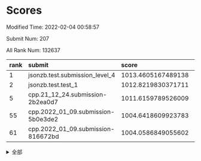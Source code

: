 # Scores

Modified Time: 2022-02-04 00:58:57

Submit Num: 207

All Rank Num: 132637

| rank |               submit               |       score        |       sigma        | pk_num |
| :--- | :--------------------------------- | :----------------- | :----------------- | :----- |
| 1    | jsonzb.test.submission_level_4     | 1013.4605167489138 | 0.7937341369016891 | 2564   |
| 2    | jsonzb.test.test_1                 | 1012.8219830371711 | 0.7975300745067707 | 2563   |
| 5    | cpp.21_12_24.submission-2b2ea0d7   | 1011.6159789526009 | 0.8107794353230023 | 2566   |
| 55   | cpp.2022_01_09.submission-5b0e3de2 | 1004.6418609923783 | 0.7128059371870016 | 2572   |
| 61   | cpp.2022_01_09.submission-816672bd | 1004.0586849055602 | 0.7140365740973061 | 2557   |


<details>
<summary>全部</summary>

| rank |                 submit                 |       score        |       sigma        | pk_num |
| :--- | :------------------------------------- | :----------------- | :----------------- | :----- |
| 1    | jsonzb.test.submission_level_4         | 1013.4605167489138 | 0.7937341369016891 | 2564   |
| 2    | jsonzb.test.test_1                     | 1012.8219830371711 | 0.7975300745067707 | 2563   |
| 3    | gobigger.level_3.submission_level_3_18 | 1012.3255548436232 | 0.7950733447766527 | 2562   |
| 4    | gobigger.level_3.submission_level_3_14 | 1012.1736681949859 | 0.7578980919232291 | 2566   |
| 5    | cpp.21_12_24.submission-2b2ea0d7       | 1011.6159789526009 | 0.8107794353230023 | 2566   |
| 6    | gobigger.level_3.submission_level_3_3  | 1011.5863759870475 | 0.7692176383866767 | 2569   |
| 7    | gobigger.level_3.submission_level_3_37 | 1011.3185462061485 | 0.7638724566483346 | 2559   |
| 8    | gobigger.level_3.submission_level_3_26 | 1011.2267837935538 | 0.7912941566992189 | 2561   |
| 9    | gobigger.level_3.submission_level_3_49 | 1011.2146258166418 | 0.786602271287461  | 2558   |
| 10   | gobigger.level_3.submission_level_3_25 | 1011.1400825287473 | 0.7789588074145194 | 2563   |
| 11   | gobigger.level_3.submission_level_3_48 | 1011.1120370697416 | 0.7495039062129731 | 2561   |
| 12   | gobigger.level_3.submission_level_3_38 | 1011.0507003848807 | 0.7579493296391923 | 2562   |
| 13   | gobigger.level_3.submission_level_3_16 | 1010.9896261814932 | 0.7721493877559488 | 2568   |
| 14   | gobigger.level_3.submission_level_3_6  | 1010.7272956222753 | 0.764839963764491  | 2568   |
| 15   | gobigger.level_3.submission_level_3_41 | 1010.7207747314073 | 0.7625141577140959 | 2564   |
| 16   | gobigger.level_3.submission_level_3_15 | 1010.7064465665139 | 0.7624544072647693 | 2563   |
| 17   | gobigger.level_3.submission_level_3_35 | 1010.6890890693792 | 0.7613828356834025 | 2566   |
| 18   | gobigger.level_3.submission_level_3_10 | 1010.596604028624  | 0.7522848078803716 | 2566   |
| 19   | gobigger.level_3.submission_level_3_20 | 1010.5633624521769 | 0.7671863924721171 | 2560   |
| 20   | gobigger.level_3.submission_level_3_32 | 1010.5086849006537 | 0.7520488240967498 | 2565   |
| 21   | gobigger.level_3.submission_level_3_34 | 1010.3907142195636 | 0.771100315236397  | 2563   |
| 22   | gobigger.level_3.submission_level_3_24 | 1010.338963424735  | 0.7728400676135586 | 2557   |
| 23   | gobigger.level_3.submission_level_3_44 | 1010.2772539822607 | 0.7789526456276644 | 2564   |
| 24   | gobigger.level_3.submission_level_3_33 | 1010.1579202282095 | 0.7755672480267213 | 2565   |
| 25   | gobigger.level_3.submission_level_3_29 | 1010.1333006856985 | 0.742214871918569  | 2562   |
| 26   | gobigger.level_3.submission_level_3_0  | 1010.1229580314244 | 0.752522507834086  | 2560   |
| 27   | gobigger.level_3.submission_level_3_28 | 1009.9977092006025 | 0.7579732127500314 | 2561   |
| 28   | gobigger.level_3.submission_level_3_1  | 1009.9928690718104 | 0.743819896240703  | 2563   |
| 29   | gobigger.level_3.submission_level_3_40 | 1009.950895727776  | 0.759169713099038  | 2566   |
| 30   | gobigger.level_3.submission_level_3_7  | 1009.9499221225334 | 0.7652257184059714 | 2561   |
| 31   | gobigger.level_3.submission_level_3_31 | 1009.8976037568693 | 0.7685522508917088 | 2562   |
| 32   | gobigger.level_3.submission_level_3_12 | 1009.8543192250002 | 0.7609742159288729 | 2563   |
| 33   | gobigger.level_3.submission_level_3_30 | 1009.8432672983406 | 0.7381192455430818 | 2557   |
| 34   | gobigger.level_3.submission_level_3_13 | 1009.7666187125942 | 0.7642521689007481 | 2565   |
| 35   | gobigger.level_3.submission_level_3_11 | 1009.6864855344994 | 0.7547150400694148 | 2562   |
| 36   | gobigger.level_3.submission_level_3_36 | 1009.6864009705197 | 0.7583006976739638 | 2563   |
| 37   | gobigger.level_3.submission_level_3_4  | 1009.5310355563203 | 0.7603277007058202 | 2561   |
| 38   | gobigger.level_3.submission_level_3_9  | 1009.4424866173451 | 0.7711281220042813 | 2558   |
| 39   | gobigger.level_3.submission_level_3_43 | 1009.4088478487034 | 0.7377341074665736 | 2563   |
| 40   | gobigger.level_3.submission_level_3_21 | 1009.3195085560499 | 0.7452166451000785 | 2563   |
| 41   | gobigger.level_3.submission_level_3_19 | 1009.2954884207123 | 0.7431197159373478 | 2559   |
| 42   | gobigger.level_3.submission_level_3_2  | 1009.2931630068931 | 0.7621120391057317 | 2560   |
| 43   | gobigger.level_3.submission_level_3_8  | 1009.2543841859632 | 0.7414015965737691 | 2562   |
| 44   | gobigger.level_3.submission_level_3_46 | 1009.1553289027407 | 0.746383718999378  | 2565   |
| 45   | gobigger.level_3.submission_level_3_45 | 1009.1447505110231 | 0.7506290219488277 | 2568   |
| 46   | gobigger.level_3.submission_level_3_27 | 1009.0820305213095 | 0.7551809119932071 | 2562   |
| 47   | gobigger.level_3.submission_level_3_17 | 1009.0798640786143 | 0.7500932036445207 | 2562   |
| 48   | gobigger.level_3.submission_level_3_22 | 1009.029726820158  | 0.7559058762911819 | 2568   |
| 49   | gobigger.level_3.submission_level_3_39 | 1008.8985195717567 | 0.740000615643114  | 2563   |
| 50   | gobigger.level_3.submission_level_3_47 | 1008.8597757806546 | 0.755490322421002  | 2561   |
| 51   | gobigger.level_3.submission_level_3_5  | 1008.6609588257348 | 0.7423966444336317 | 2561   |
| 52   | gobigger.level_3.submission_level_3_42 | 1008.5356116229536 | 0.7524653672284758 | 2564   |
| 53   | gobigger.level_3.submission_level_3_23 | 1008.3680690689438 | 0.7484469997247275 | 2566   |
| 54   | gobigger.level_1.submission_level_1_32 | 1004.7611737806068 | 0.7188374038585117 | 2565   |
| 55   | cpp.2022_01_09.submission-5b0e3de2     | 1004.6418609923783 | 0.7128059371870016 | 2572   |
| 56   | gobigger.level_1.submission_level_1_38 | 1004.3960433232141 | 0.713653732101595  | 2563   |
| 57   | gobigger.level_1.submission_level_1_20 | 1004.3603455318747 | 0.7257740092719946 | 2564   |
| 58   | gobigger.level_1.submission_level_1_12 | 1004.2406042881837 | 0.717223286217372  | 2563   |
| 59   | gobigger.level_1.submission_level_1_18 | 1004.203260627638  | 0.7255448130926531 | 2565   |
| 60   | gobigger.level_1.submission_level_1_43 | 1004.0760054800569 | 0.7243257247631726 | 2562   |
| 61   | cpp.2022_01_09.submission-816672bd     | 1004.0586849055602 | 0.7140365740973061 | 2557   |
| 62   | gobigger.level_1.submission_level_1_48 | 1004.013755684798  | 0.7148228701799824 | 2563   |
| 63   | gobigger.level_1.submission_level_1_14 | 1003.9814808335915 | 0.7223115261694022 | 2564   |
| 64   | gobigger.level_1.submission_level_1_39 | 1003.9494256340412 | 0.71742691862139   | 2562   |
| 65   | gobigger.level_1.submission_level_1_40 | 1003.8655588356357 | 0.7368933453582107 | 2565   |
| 66   | gobigger.level_1.submission_level_1_45 | 1003.8337918620105 | 0.7331091988540449 | 2562   |
| 67   | gobigger.level_1.submission_level_1_8  | 1003.7991169602817 | 0.7261029563229463 | 2566   |
| 68   | gobigger.level_1.submission_level_1_21 | 1003.7399340341533 | 0.720128124565988  | 2560   |
| 69   | gobigger.level_1.submission_level_1_9  | 1003.7088204774332 | 0.7192798674938217 | 2567   |
| 70   | gobigger.level_1.submission_level_1_33 | 1003.705462999736  | 0.7117503294145754 | 2563   |
| 71   | gobigger.level_1.submission_level_1_7  | 1003.655417340475  | 0.7137023319620827 | 2560   |
| 72   | gobigger.level_1.submission_level_1_4  | 1003.644348301762  | 0.711974893771961  | 2564   |
| 73   | gobigger.level_1.submission_level_1_15 | 1003.6101638545423 | 0.7250362005181645 | 2561   |
| 74   | gobigger.level_1.submission_level_1_6  | 1003.5555242886335 | 0.7210430538153232 | 2564   |
| 75   | gobigger.level_1.submission_level_1_13 | 1003.464214575081  | 0.7063061087090527 | 2563   |
| 76   | gobigger.level_1.submission_level_1_41 | 1003.3555842362981 | 0.7133185147577774 | 2560   |
| 77   | gobigger.level_1.submission_level_1_47 | 1003.3501186370842 | 0.712599833917002  | 2559   |
| 78   | gobigger.level_1.submission_level_1_25 | 1003.3351765636099 | 0.7088614661915612 | 2558   |
| 79   | gobigger.level_1.submission_level_1_35 | 1003.2642399623501 | 0.720815177948274  | 2558   |
| 80   | gobigger.level_1.submission_level_1_26 | 1003.2598573497996 | 0.7084548525414235 | 2559   |
| 81   | gobigger.level_1.submission_level_1_27 | 1003.22921699887   | 0.7086379155648863 | 2567   |
| 82   | gobigger.level_1.submission_level_1_5  | 1003.1726838270913 | 0.717056325387147  | 2564   |
| 83   | gobigger.level_1.submission_level_1_49 | 1003.0840874390899 | 0.7329547083204726 | 2568   |
| 84   | gobigger.level_1.submission_level_1_11 | 1003.0375629050095 | 0.7052670440960427 | 2554   |
| 85   | gobigger.level_1.submission_level_1_16 | 1003.0260939515883 | 0.7109879184527084 | 2570   |
| 86   | gobigger.level_1.submission_level_1_1  | 1003.0147343465686 | 0.710001974558913  | 2564   |
| 87   | gobigger.level_1.submission_level_1_3  | 1003.0002281842889 | 0.7145609477293402 | 2562   |
| 88   | gobigger.level_1.submission_level_1_19 | 1002.978206634645  | 0.7135370486179494 | 2561   |
| 89   | gobigger.level_1.submission_level_1_36 | 1002.925855824433  | 0.7034668166798025 | 2562   |
| 90   | gobigger.level_1.submission_level_1_31 | 1002.7298660022298 | 0.7083669536584918 | 2560   |
| 91   | gobigger.level_1.submission_level_1_28 | 1002.726050086088  | 0.7150561672101893 | 2566   |
| 92   | gobigger.level_1.submission_level_1_46 | 1002.6954629682542 | 0.7172180622549358 | 2560   |
| 93   | gobigger.level_1.submission_level_1_23 | 1002.6204442211093 | 0.7158978448187556 | 2564   |
| 94   | gobigger.level_1.submission_level_1_44 | 1002.5820850384135 | 0.7234462352082895 | 2564   |
| 95   | gobigger.level_1.submission_level_1_24 | 1002.5526258348485 | 0.7176202353593575 | 2567   |
| 96   | gobigger.level_1.submission_level_1_10 | 1002.5112168540721 | 0.7108771483831128 | 2565   |
| 97   | gobigger.level_1.submission_level_1_30 | 1002.4655276777629 | 0.7183589805648984 | 2562   |
| 98   | gobigger.level_1.submission_level_1_37 | 1002.4590638102335 | 0.711981173065664  | 2563   |
| 99   | gobigger.level_1.submission_level_1_42 | 1002.4557377459431 | 0.7143597658257389 | 2572   |
| 100  | gobigger.level_1.submission_level_1_29 | 1002.3597748907273 | 0.7172817147381673 | 2558   |
| 101  | gobigger.level_1.submission_level_1_17 | 1002.2037420507396 | 0.7058247083348914 | 2565   |
| 102  | gobigger.level_1.submission_level_1_2  | 1002.2026408755374 | 0.7076530167484256 | 2568   |
| 103  | gobigger.level_1.submission_level_1_22 | 1002.0393819271814 | 0.7139369120636235 | 2560   |
| 104  | gobigger.level_1.submission_level_1_0  | 1001.7934391003357 | 0.7065048463742262 | 2562   |
| 105  | gobigger.level_1.submission_level_1_34 | 1001.5378326830073 | 0.7083873973120439 | 2566   |
| 106  | gobigger.random.submission_random_7    | 998.4228820969428  | 0.6943532722013811 | 2564   |
| 107  | gobigger.random.submission_random_25   | 996.9302668257614  | 0.7107554998256098 | 2563   |
| 108  | gobigger.random.submission_random_1    | 996.8673492271319  | 0.7135076758858924 | 2560   |
| 109  | gobigger.random.submission_random_18   | 996.666749795155   | 0.7070524045961083 | 2558   |
| 110  | gobigger.random.submission_random_6    | 996.5832405428993  | 0.7072016057128391 | 2566   |
| 111  | gobigger.random.submission_random_32   | 996.4670145327956  | 0.7135731727250891 | 2563   |
| 112  | gobigger.random.submission_random_19   | 996.4453952359081  | 0.702223595147235  | 2560   |
| 113  | gobigger.random.submission_random_39   | 996.4152026419329  | 0.7175381132871239 | 2559   |
| 114  | gobigger.random.submission_random_24   | 996.412280773867   | 0.706064501127342  | 2562   |
| 115  | gobigger.random.submission_random_36   | 996.37444202505    | 0.7014589266768817 | 2560   |
| 116  | gobigger.random.submission_random_42   | 996.3577994439185  | 0.7147441333162382 | 2567   |
| 117  | gobigger.random.submission_random_2    | 996.3461204026833  | 0.7038309235950647 | 2564   |
| 118  | gobigger.random.submission_random_5    | 996.3141869687913  | 0.7101108462328619 | 2566   |
| 119  | gobigger.random.submission_random_10   | 996.3134596591918  | 0.7036405126865396 | 2563   |
| 120  | gobigger.random.submission_random_37   | 996.3081970108506  | 0.7143188579595171 | 2563   |
| 121  | gobigger.random.submission_random_30   | 996.2662098783464  | 0.7168194930915125 | 2557   |
| 122  | gobigger.random.submission_random_20   | 996.2610695949807  | 0.7020482931440678 | 2564   |
| 123  | gobigger.random.submission_random_3    | 996.2434212072469  | 0.7031069954213958 | 2562   |
| 124  | gobigger.random.submission_random_47   | 996.2242276006772  | 0.7099346597001138 | 2562   |
| 125  | gobigger.random.submission_random_16   | 996.1752430432869  | 0.7066029776245913 | 2562   |
| 126  | gobigger.random.submission_random_34   | 996.1692281279174  | 0.704223560160391  | 2568   |
| 127  | gobigger.random.submission_random_0    | 996.1341208550119  | 0.7250725549346106 | 2560   |
| 128  | gobigger.random.submission_random_35   | 996.0557482939171  | 0.7157026176421458 | 2564   |
| 129  | gobigger.random.submission_random_8    | 996.0299574720286  | 0.7040653233441851 | 2566   |
| 130  | gobigger.random.submission_random_31   | 996.0127743459802  | 0.7079692131289763 | 2564   |
| 131  | gobigger.random.submission_random_14   | 995.9358663249643  | 0.715593624046885  | 2563   |
| 132  | gobigger.random.submission_random_33   | 995.9355254192446  | 0.7105601396175957 | 2564   |
| 133  | gobigger.random.submission_random_13   | 995.9073052181126  | 0.7140844354157949 | 2564   |
| 134  | gobigger.random.submission_random_49   | 995.801026836036   | 0.7072730337862072 | 2567   |
| 135  | gobigger.random.submission_random_4    | 995.7683321398385  | 0.7161459227169854 | 2562   |
| 136  | gobigger.random.submission_random_41   | 995.719897848909   | 0.7135541027215715 | 2561   |
| 137  | gobigger.random.submission_random_22   | 995.7100022081895  | 0.7162464517126859 | 2563   |
| 138  | gobigger.random.submission_random_38   | 995.7079775891723  | 0.6989798887902035 | 2561   |
| 139  | gobigger.random.submission_random_26   | 995.6336243208331  | 0.6997780066713339 | 2563   |
| 140  | gobigger.random.submission_random_43   | 995.4836955774733  | 0.7054757790603091 | 2566   |
| 141  | gobigger.random.submission_random_48   | 995.366694886229   | 0.7104726931645653 | 2560   |
| 142  | gobigger.random.submission_random_15   | 995.3611937833216  | 0.7217718846181369 | 2562   |
| 143  | gobigger.random.submission_random_40   | 995.3523772340261  | 0.7292396313142865 | 2564   |
| 144  | gobigger.random.submission_random_12   | 995.1937266839444  | 0.7089516856659416 | 2562   |
| 145  | gobigger.random.submission_random_46   | 995.1788488434411  | 0.7159386271701496 | 2564   |
| 146  | gobigger.random.submission_random_28   | 995.1670209173268  | 0.7172772598153909 | 2562   |
| 147  | gobigger.random.submission_random_27   | 995.1459899369808  | 0.7155046396413678 | 2564   |
| 148  | gobigger.random.submission_random_11   | 995.1041283714163  | 0.7370742316228552 | 2567   |
| 149  | gobigger.random.submission_random_17   | 994.9392017301369  | 0.7242276499693419 | 2561   |
| 150  | gobigger.random.submission_random_44   | 994.9185988459539  | 0.7029569205383126 | 2564   |
| 151  | gobigger.random.submission_random_29   | 994.837322405218   | 0.723730114937091  | 2563   |
| 152  | gobigger.random.submission_random_23   | 994.8156177441562  | 0.7231310681918843 | 2563   |
| 153  | gobigger.random.submission_random_9    | 994.7786926560337  | 0.7037074722315936 | 2567   |
| 154  | gobigger.random.submission_random_21   | 994.5768530307544  | 0.7188721716443929 | 2554   |
| 155  | gobigger.random.submission_random_45   | 993.9300823027438  | 0.7181396394161451 | 2565   |
| 156  | gobigger.level_2.submission_level_2_17 | 993.8678483665244  | 0.7332831894054365 | 2560   |
| 157  | gobigger.level_2.submission_level_2_40 | 993.6757925725602  | 0.7218389426932159 | 2566   |
| 158  | gobigger.level_2.submission_level_2_47 | 993.4762823840366  | 0.7301830228107368 | 2561   |
| 159  | gobigger.level_2.submission_level_2_13 | 993.4145419038617  | 0.731027319896976  | 2562   |
| 160  | gobigger.level_2.submission_level_2_16 | 993.4065493776891  | 0.7256811712130857 | 2567   |
| 161  | gobigger.level_2.submission_level_2_7  | 993.4058695283787  | 0.7346195341573548 | 2563   |
| 162  | gobigger.level_2.submission_level_2_30 | 993.2800745005142  | 0.7440304883279797 | 2564   |
| 163  | gobigger.level_2.submission_level_2_3  | 993.2109336189383  | 0.7464678618646247 | 2563   |
| 164  | gobigger.level_2.submission_level_2_42 | 993.0099891501463  | 0.7424874865467749 | 2568   |
| 165  | gobigger.level_2.submission_level_2_29 | 992.8010921734159  | 0.7312517465622964 | 2563   |
| 166  | gobigger.level_2.submission_level_2_0  | 992.773213595774   | 0.7427397366796428 | 2563   |
| 167  | gobigger.level_2.submission_level_2_1  | 992.7033946790788  | 0.7416685522642013 | 2561   |
| 168  | gobigger.level_2.submission_level_2_27 | 992.6749821590449  | 0.7438110174535938 | 2566   |
| 169  | gobigger.level_2.submission_level_2_20 | 992.6387053017937  | 0.7409400807397167 | 2560   |
| 170  | gobigger.level_2.submission_level_2_14 | 992.5597871160481  | 0.7446889023357175 | 2560   |
| 171  | gobigger.level_2.submission_level_2_25 | 992.4921688468218  | 0.7323694113080018 | 2564   |
| 172  | gobigger.level_2.submission_level_2_6  | 992.3831805498994  | 0.7429574182909764 | 2562   |
| 173  | gobigger.level_2.submission_level_2_41 | 992.3563163293892  | 0.7369516368427786 | 2560   |
| 174  | gobigger.level_2.submission_level_2_9  | 992.2678827434979  | 0.7571326171484148 | 2563   |
| 175  | gobigger.level_2.submission_level_2_37 | 992.2226087635352  | 0.7462449881099156 | 2567   |
| 176  | gobigger.level_2.submission_level_2_34 | 992.1823312804627  | 0.7466091812410212 | 2564   |
| 177  | gobigger.level_2.submission_level_2_49 | 992.1776011705117  | 0.7419472269723535 | 2566   |
| 178  | gobigger.level_2.submission_level_2_33 | 992.1557281495134  | 0.7523768131748357 | 2568   |
| 179  | gobigger.level_2.submission_level_2_31 | 992.1121775340393  | 0.760677249097088  | 2568   |
| 180  | gobigger.level_2.submission_level_2_10 | 992.0222278543931  | 0.7450893395553769 | 2560   |
| 181  | gobigger.level_2.submission_level_2_24 | 991.9463749437842  | 0.731777919860165  | 2560   |
| 182  | gobigger.level_2.submission_level_2_8  | 991.8579763737038  | 0.7422388700543049 | 2560   |
| 183  | gobigger.level_2.submission_level_2_46 | 991.7903076028038  | 0.7523364854984443 | 2568   |
| 184  | gobigger.level_2.submission_level_2_28 | 991.7744721654719  | 0.7360687168660305 | 2560   |
| 185  | gobigger.level_2.submission_level_2_44 | 991.7450605744435  | 0.7596138109052    | 2562   |
| 186  | gobigger.level_2.submission_level_2_4  | 991.7239232017652  | 0.7651045439129408 | 2570   |
| 187  | gobigger.level_2.submission_level_2_36 | 991.6951817762085  | 0.7361294482956009 | 2561   |
| 188  | gobigger.level_2.submission_level_2_19 | 991.561666452235   | 0.7342557065831047 | 2563   |
| 189  | gobigger.level_2.submission_level_2_21 | 991.5480197424907  | 0.7302288331783451 | 2562   |
| 190  | gobigger.level_2.submission_level_2_18 | 991.4882122763939  | 0.7725260885016263 | 2557   |
| 191  | gobigger.level_2.submission_level_2_38 | 991.4419317479193  | 0.7592858896386642 | 2566   |
| 192  | gobigger.level_2.submission_level_2_48 | 991.4097781530435  | 0.7419241289194696 | 2561   |
| 193  | gobigger.level_2.submission_level_2_39 | 991.3534400427978  | 0.7514215013092441 | 2559   |
| 194  | gobigger.level_2.submission_level_2_23 | 991.3069864536631  | 0.7551105877665129 | 2561   |
| 195  | gobigger.level_2.submission_level_2_22 | 991.302813731125   | 0.743798140650702  | 2562   |
| 196  | gobigger.level_2.submission_level_2_43 | 991.212976510614   | 0.7505150582086698 | 2567   |
| 197  | gobigger.level_2.submission_level_2_11 | 991.2072130802836  | 0.7525453889411322 | 2561   |
| 198  | gobigger.level_2.submission_level_2_26 | 991.1853107484478  | 0.7658355744417041 | 2561   |
| 199  | gobigger.level_2.submission_level_2_2  | 991.1202049669396  | 0.7599239415647132 | 2562   |
| 200  | gobigger.level_2.submission_level_2_12 | 991.1139480676723  | 0.7609858651612713 | 2563   |
| 201  | gobigger.level_2.submission_level_2_35 | 991.0402851173413  | 0.7453105959364201 | 2568   |
| 202  | gobigger.level_2.submission_level_2_5  | 990.8593995678674  | 0.7458103894186855 | 2567   |
| 203  | gobigger.level_2.submission_level_2_15 | 990.4814137842943  | 0.7624392773155653 | 2564   |
| 204  | gobigger.level_2.submission_level_2_32 | 990.4755168174221  | 0.7428870810633065 | 2566   |
| 205  | gobigger.level_2.submission_level_2_45 | 990.2908618424684  | 0.7629872221306191 | 2563   |
| 206  | gobigger.none.submission_none_1        | 977.4382271136899  | 1.4823817022491401 | 2564   |
| 207  | gobigger.none.submission_none_0        | 976.8714621609749  | 1.4423358802287154 | 2564   |

</details>